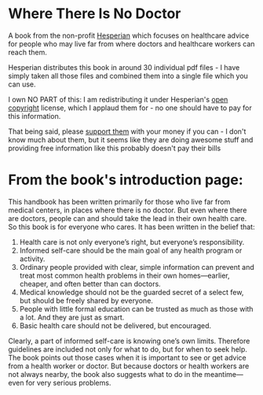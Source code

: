 # Where There Is No Doctor

A book from the non-profit [Hesperian](https://hesperian.org/) which focuses on healthcare advice for people who may live far from where doctors and healthcare workers can reach them.

Hesperian distributes this book in around 30 individual pdf files - I have simply taken all those files and combined them into a single file which you can use.

I own NO PART of this: I am redistributing it under Hesperian's [open copyright](https://hesperian.org/about/open-copyright) license, which I applaud them for - no one should have to pay for this information.

That being said, please [support them](https://store.hesperian.org/ctgy/donations.html) with your money if you can - I don't know much about them, but it seems like they are doing awesome stuff and providing free information like this probably doesn't pay their bills

# From the book's introduction page:

This handbook has been written primarily for those who live far from medical centers, in places where there is no doctor. But even where there are doctors, people can and should take the lead in their own health care. So this book is for everyone who cares. It has been written in the belief that:

1. Health care is not only everyone’s right, but everyone’s responsibility.
1. Informed self-care should be the main goal of any health program or activity.
1. Ordinary people provided with clear, simple information can prevent and treat most common health problems in their own homes—earlier, cheaper, and often better than can doctors.
1. Medical knowledge should not be the guarded secret of a select few, but should be freely shared by everyone.
1. People with little formal education can be trusted as much as those with a lot. And they are just as smart.
1. Basic health care should not be delivered, but encouraged.

Clearly, a part of informed self-care is knowing one’s own limits. Therefore guidelines are included not only for what to do, but for when to seek help. The book points out those cases when it is important to see or get advice from a health worker or doctor. But because doctors or health workers are not always nearby, the book also suggests what to do in the meantime—even for very serious problems.

